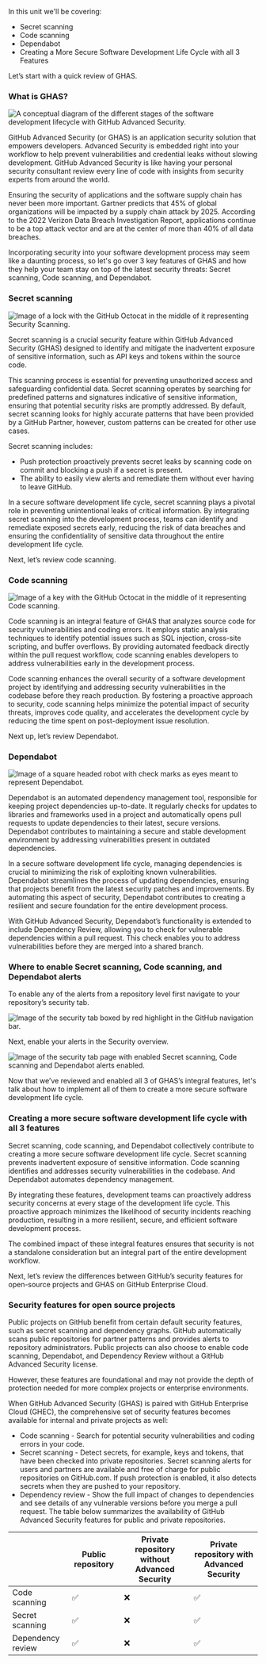 In this unit we'll be covering:

-   Secret scanning
-   Code scanning
-   Dependabot
-   Creating a More Secure Software Development Life Cycle with all 3 Features

Let’s start with a quick review of GHAS.

### What is GHAS?

![A conceptual diagram of the different stages of the software development lifecycle with GitHub Advanced Security.](https://learn.microsoft.com/en-us/training/github/introduction-github-advanced-security/media/ghas-intro.png)

GitHub Advanced Security (or GHAS) is an application security solution that empowers developers. Advanced Security is embedded right into your workflow to help prevent vulnerabilities and credential leaks without slowing development. GitHub Advanced Security is like having your personal security consultant review every line of code with insights from security experts from around the world.

Ensuring the security of applications and the software supply chain has never been more important. Gartner predicts that 45% of global organizations will be impacted by a supply chain attack by 2025. According to the 2022 Verizon Data Breach Investigation Report, applications continue to be a top attack vector and are at the center of more than 40% of all data breaches.

Incorporating security into your software development process may seem like a daunting process, so let's go over 3 key features of GHAS and how they help your team stay on top of the latest security threats: Secret scanning, Code scanning, and Dependabot.

### Secret scanning

![Image of a lock with the GitHub Octocat in the middle of it representing Security Scanning.](https://learn.microsoft.com/en-us/training/github/introduction-github-advanced-security/media/2-security-scanning.png)

Secret scanning is a crucial security feature within GitHub Advanced Security (GHAS) designed to identify and mitigate the inadvertent exposure of sensitive information, such as API keys and tokens within the source code.

This scanning process is essential for preventing unauthorized access and safeguarding confidential data. Secret scanning operates by searching for predefined patterns and signatures indicative of sensitive information, ensuring that potential security risks are promptly addressed. By default, secret scanning looks for highly accurate patterns that have been provided by a GitHub Partner, however, custom patterns can be created for other use cases.

Secret scanning includes:

-   Push protection proactively prevents secret leaks by scanning code on commit and blocking a push if a secret is present.
-   The ability to easily view alerts and remediate them without ever having to leave GitHub.

In a secure software development life cycle, secret scanning plays a pivotal role in preventing unintentional leaks of critical information. By integrating secret scanning into the development process, teams can identify and remediate exposed secrets early, reducing the risk of data breaches and ensuring the confidentiality of sensitive data throughout the entire development life cycle.

Next, let’s review code scanning.

### Code scanning

![Image of a key with the GitHub Octocat in the middle of it representing Code scanning.](https://learn.microsoft.com/en-us/training/github/introduction-github-advanced-security/media/3-code-scanning.png)

Code scanning is an integral feature of GHAS that analyzes source code for security vulnerabilities and coding errors. It employs static analysis techniques to identify potential issues such as SQL injection, cross-site scripting, and buffer overflows. By providing automated feedback directly within the pull request workflow, code scanning enables developers to address vulnerabilities early in the development process.

Code scanning enhances the overall security of a software development project by identifying and addressing security vulnerabilities in the codebase before they reach production. By fostering a proactive approach to security, code scanning helps minimize the potential impact of security threats, improves code quality, and accelerates the development cycle by reducing the time spent on post-deployment issue resolution.

Next up, let’s review Dependabot.

### Dependabot

![Image of a square headed robot with check marks as eyes meant to represent Dependabot.](https://learn.microsoft.com/en-us/training/github/introduction-github-advanced-security/media/dependabot-github.png)

Dependabot is an automated dependency management tool, responsible for keeping project dependencies up-to-date. It regularly checks for updates to libraries and frameworks used in a project and automatically opens pull requests to update dependencies to their latest, secure versions. Dependabot contributes to maintaining a secure and stable development environment by addressing vulnerabilities present in outdated dependencies.

In a secure software development life cycle, managing dependencies is crucial to minimizing the risk of exploiting known vulnerabilities. Dependabot streamlines the process of updating dependencies, ensuring that projects benefit from the latest security patches and improvements. By automating this aspect of security, Dependabot contributes to creating a resilient and secure foundation for the entire development process.

With GitHub Advanced Security, Dependabot’s functionality is extended to include Dependency Review, allowing you to check for vulnerable dependencies within a pull request. This check enables you to address vulnerabilities before they are merged into a shared branch.

### Where to enable Secret scanning, Code scanning, and Dependabot alerts

To enable any of the alerts from a repository level first navigate to your repository’s security tab.

![Image of the security tab boxed by red highlight in the GitHub navigation bar.](https://learn.microsoft.com/en-us/training/github/introduction-github-advanced-security/media/security-tab.png)

Next, enable your alerts in the Security overview.

![Image of the security tab page with enabled Secret scanning, Code scanning and Dependabot alerts enabled.](https://learn.microsoft.com/en-us/training/github/introduction-github-advanced-security/media/security-overview-page.png)

Now that we’ve reviewed and enabled all 3 of GHAS’s integral features, let's talk about how to implement all of them to create a more secure software development life cycle.

### Creating a more secure software development life cycle with all 3 features

Secret scanning, code scanning, and Dependabot collectively contribute to creating a more secure software development life cycle. Secret scanning prevents inadvertent exposure of sensitive information. Code scanning identifies and addresses security vulnerabilities in the codebase. And Dependabot automates dependency management.

By integrating these features, development teams can proactively address security concerns at every stage of the development life cycle. This proactive approach minimizes the likelihood of security incidents reaching production, resulting in a more resilient, secure, and efficient software development process.

The combined impact of these integral features ensures that security is not a standalone consideration but an integral part of the entire development workflow.

Next, let’s review the differences between GitHub’s security features for open-source projects and GHAS on GitHub Enterprise Cloud.

### Security features for open source projects

Public projects on GitHub benefit from certain default security features, such as secret scanning and dependency graphs. GitHub automatically scans public repositories for partner patterns and provides alerts to repository administrators. Public projects can also choose to enable code scanning, Dependabot, and Dependency Review without a GitHub Advanced Security license.

However, these features are foundational and may not provide the depth of protection needed for more complex projects or enterprise environments.

When GitHub Advanced Security (GHAS) is paired with GitHub Enterprise Cloud (GHEC), the comprehensive set of security features becomes available for internal and private projects as well:

-   Code scanning - Search for potential security vulnerabilities and coding errors in your code.
-   Secret scanning - Detect secrets, for example, keys and tokens, that have been checked into private repositories. Secret scanning alerts for users and partners are available and free of charge for public repositories on GitHub.com. If push protection is enabled, it also detects secrets when they are pushed to your repository.
-   Dependency review - Show the full impact of changes to dependencies and see details of any vulnerable versions before you merge a pull request. The table below summarizes the availability of GitHub Advanced Security features for public and private repositories.

|  | Public repository | Private repository without Advanced Security | Private repository with Advanced Security |
| --- | --- | --- | --- |
| Code scanning | ✅ | ❌ | ✅ |
| Secret scanning | ✅ | ❌ | ✅ |
| Dependency review | ✅ | ❌ | ✅ |